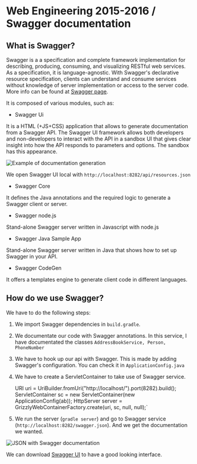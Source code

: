 # Web Engineering 2015-2016 / Swagger documentation

## What is Swagger?

Swagger is a a specification and complete framework implementation for describing, producing, consuming, and visualizing RESTful web services. As a specification, it is language-agnostic. With Swagger's declarative resource specification, clients can understand and consume services without knowledge of server implementation or access to the server code. More info can be found at [Swagger page](http://swagger.io/).

It is composed of various modules, such as:

* Swagger Ui

It is a HTML (+JS+CSS) application that allows to generate documentation from a Swagger API. The Swagger UI framework allows both developers and non-developers to interact with the API in a sandbox UI that gives clear insight into how the API responds to parameters and options. The sandbox has this appearance.

![Example of documentation generation](http://img.scoop.it/B_LNqfPaH-b3STEXHVQ-qTl72eJkfbmt4t8yenImKBXEejxNn4ZJNZ2ss5Ku7Cxt "Example of documentation generation")

We open Swagger UI local with `http://localhost:8282/api/resources.json`

* Swagger Core

It defines the Java annotations and the required logic to generate a Swagger client or server.

* Swagger node.js

Stand-alone Swagger server written in Javascript with node.js

* Swagger Java Sample App

Stand-alone Swagger server written in Java that shows how to set up Swagger in your API.

* Swagger CodeGen

It offers a templates engine to generate client code in different languages.

## How do we use Swagger?

We have to do the following steps:

1) We import Swagger dependencies in `build.gradle`.

2) We documentate our code with Swagger annotations. In this service, I have documentated the classes `AddressBookService, Person, PhoneNumber`

3) We have to hook up our api with Swagger. This is made by adding Swagger's configuration. You can check it in `ApplicationConfig.java`

4) We have to create a ServletContainer to take use of Swagger service.

    URI uri = UriBuilder.fromUri("http://localhost/").port(8282).build();
	  ServletContainer sc = new ServletContainer(new ApplicationConfig(ab));
	  HttpServer server = GrizzlyWebContainerFactory.create(uri, sc, null, null);`
	  
5) We run the server (`gradle server`) and go to Swagger service (`http://localhost:8282/swagger.json`). And we get the documentation we wanted.

![JSON with Swagger documentation](http://i64.tinypic.com/11bjcsn.png "JSON with Swagger documentation")

We can download [Swagger UI](https://github.com/swagger-api/swagger-ui) to have a good looking interface.
